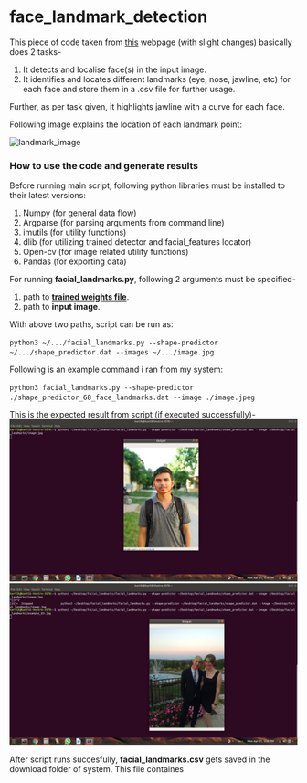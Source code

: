 # face_landmark_detection

This piece of code taken from [this](https://www.pyimagesearch.com/2017/04/03/facial-landmarks-dlib-opencv-python/) webpage (with slight changes) basically does 2 tasks-
1. It detects and localise face(s) in the input image.
2. It identifies and locates different landmarks (eye, nose, jawline, etc) for each face and store them in a .csv file for further usage.

Further, as per task given, it highlights jawline with a curve for each face.

Following image explains the location of each landmark point:

![landmark_image](https://www.pyimagesearch.com/wp-content/uploads/2017/04/facial_landmarks_68markup-768x619.jpg)

### How to use the code and generate results

Before running main script, following python libraries must be installed to their latest versions:
1. Numpy  (for general data flow)
2. Argparse  (for parsing arguments from command line)
3. imutils (for utility functions)
4. dlib (for utilizing trained detector and facial_features locator)
5. Open-cv (for image related utility functions)
6. Pandas (for exporting data)



For running **facial_landmarks.py**, following 2 arguments must be specified-
1. path to [**trained weights file**](https://drive.google.com/file/d/1koaSQI8iOstu8FPdf5ZQtY0t73RYVVTV/view?usp=sharing).
2. path to **input image**.

With above two paths, script can be run as:

`python3 ~/.../facial_landmarks.py --shape-predictor ~/.../shape_predictor.dat --images ~/.../image.jpg`

Following is an example command i ran from my system:

`python3 facial_landmarks.py --shape-predictor ./shape_predictor_68_face_landmarks.dat --image ./image.jpeg`

This is the expected result from script (if executed successfully)-
![image](./imag3.png)
![image](./image2.png)

After script runs succesfully, **facial_landmarks.csv** gets saved in the download folder of system. This file containes


